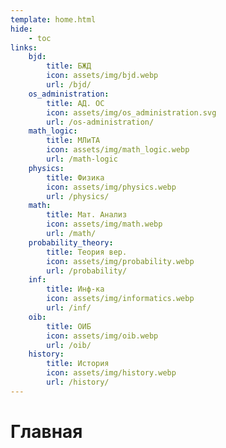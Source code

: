 ```yaml
---
template: home.html
hide:
    - toc
links:
    bjd:
        title: БЖД
        icon: assets/img/bjd.webp
        url: /bjd/
    os_administration:
        title: АД. ОС
        icon: assets/img/os_administration.svg
        url: /os-administration/
    math_logic:
        title: МЛиТА
        icon: assets/img/math_logic.webp
        url: /math-logic
    physics:
        title: Физика
        icon: assets/img/physics.webp
        url: /physics/
    math:
        title: Мат. Анализ
        icon: assets/img/math.webp
        url: /math/
    probability_theory:
        title: Теория вер.
        icon: assets/img/probability.webp
        url: /probability/
    inf:
        title: Инф-ка
        icon: assets/img/informatics.webp
        url: /inf/
    oib:
        title: ОИБ
        icon: assets/img/oib.webp
        url: /oib/
    history:
        title: История
        icon: assets/img/history.webp
        url: /history/
---
```


# Главная
